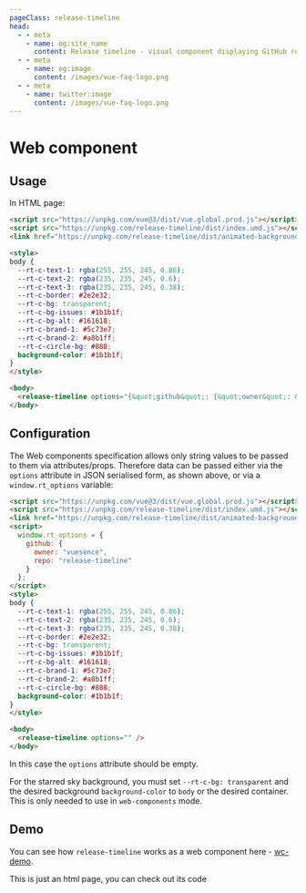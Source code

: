 ```yaml
---
pageClass: release-timeline
head:
  - - meta
    - name: og:site_name
      content: Release timeline - visual component displaying GitHub release timeline
  - - meta
    - name: og:image
      content: /images/vue-faq-logo.png
  - - meta
    - name: twitter:image
      content: /images/vue-faq-logo.png
---
```


# Web component

## Usage

In HTML page:

```html
<script src="https://unpkg.com/vue@3/dist/vue.global.prod.js"></script>
<script src="https://unpkg.com/release-timeline/dist/index.umd.js"></script>
<link href="https://unpkg.com/release-timeline/dist/animated-background.css" rel="stylesheet" />

<style>
body {
  --rt-c-text-1: rgba(255, 255, 245, 0.86);
  --rt-c-text-2: rgba(235, 235, 245, 0.6);
  --rt-c-text-3: rgba(235, 235, 245, 0.38);
  --rt-c-border: #2e2e32;
  --rt-c-bg: transparent;
  --rt-c-bg-issues: #1b1b1f;
  --rt-c-bg-alt: #161618;
  --rt-c-brand-1: #5c73e7;
  --rt-c-brand-2: #a8b1ff;
  --rt-c-circle-bg: #888;
  background-color: #1b1b1f;
}
</style>

<body>
  <release-timeline options="{&quot;github&quot;: {&quot;owner&quot;: &quot;vuejs&quot;, &quot;repo&quot;: &quot;vite&quot;}}" />
</body>

```

## Configuration

The Web components specification allows only string values to be passed to them via attributes/props. Therefore data can be passed either via the `options` attribute in JSON serialised form, as shown above, or via a `window.rt_options` variable:

```html
<script src="https://unpkg.com/vue@3/dist/vue.global.prod.js"></script>
<script src="https://unpkg.com/release-timeline/dist/index.umd.js"></script>
<link href="https://unpkg.com/release-timeline/dist/animated-background.css" rel="stylesheet" />
<script>
  window.rt_options = {
    github: {
      owner: "vuesence",
      repo: "release-timeline"
    }
  };
</script>
<style>
body {
  --rt-c-text-1: rgba(255, 255, 245, 0.86);
  --rt-c-text-2: rgba(235, 235, 245, 0.6);
  --rt-c-text-3: rgba(235, 235, 245, 0.38);
  --rt-c-border: #2e2e32;
  --rt-c-bg: transparent;
  --rt-c-bg-issues: #1b1b1f;
  --rt-c-bg-alt: #161618;
  --rt-c-brand-1: #5c73e7;
  --rt-c-brand-2: #a8b1ff;
  --rt-c-circle-bg: #888;
  background-color: #1b1b1f;
}
</style>

<body>
  <release-timeline options="" />
</body>

```

In this case the `options` attribute should be empty.

For the starred sky background, you must set `--rt-c-bg: transparent` and the desired background `background-color` to `body` or the desired container. This is only needed to use in `web-components` mode.

## Demo

You can see how `release-timeline` works as a web component here - <a target="_blank" href="https://unpkg.com/release-timeline/dist/wc-demo.html">wc-demo</a>.

This is just an html page, you can check out its code
